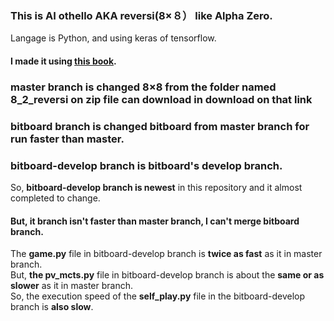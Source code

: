 ### This is AI othello AKA reversi(8×８） like Alpha Zero.
Langage is Python, and using keras of tensorflow.

#### I made it using [this book](https://www.borndigital.co.jp/book/14383.html).
### master branch is changed 8×8 from the folder named 8_2_reversi  on zip file can download in download on that link
### bitboard branch is changed bitboard from master branch for run faster than master.
### bitboard-develop branch is bitboard's develop branch.
So, **bitboard-develop branch is newest** in this repository and it almost completed to change.  
#### But, it branch isn't faster than master branch, I can't merge bitboard branch.
The **game.py** file in bitboard-develop branch is **twice as fast** as it in master branch.  
But, **the pv_mcts.py** file in bitboard-develop branch is about the **same or as slower** as it in master branch.  
So, the execution speed of the **self_play.py** file in the bitboard-develop branch is **also slow**.  
